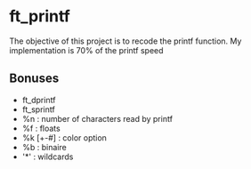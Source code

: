 # ft_printf

The objective of this project is to recode the printf function. My implementation is 70% of the printf speed

## Bonuses
* ft_dprintf
* ft_sprintf
* %n : number of characters read by printf
* %f : floats
* %k [+-#] : color option
* %b : binaire
* '*' : wildcards
